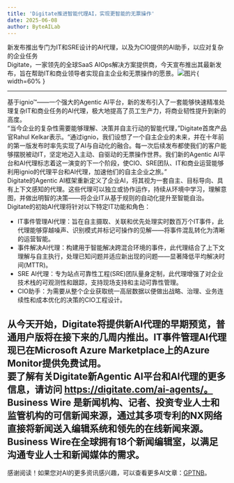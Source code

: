 ```yaml
---
title: 'Digitate推进智能代理AI，实现更智能的无票操作'
date: 2025-06-08
author: ByteAILab
---
```


新发布推出专门为IT和SRE设计的AI代理，以及为CIO提供的AI助手，以应对复杂的企业任务  
Digitate，一家领先的全球SaaS AIOps解决方案提供商，今天宣布推出其最新发布，旨在帮助IT和商业领导者实现自主企业和无票操作的愿景。![图片](https://ai-techpark.com/wp-content/uploads/Digitate.jpg){ width=60% }

---
基于ignio™——一个强大的Agentic AI平台，新的发布引入了一套能够快速精准处理复杂IT和商业任务的AI代理，极大地提高了员工生产力，将商业韧性提升到新的高度。  
“当今企业的复杂性需要能够理解、决策并自主行动的智能代理，”Digitate首席产品官Rahul Kelkar表示。“通过ignio，我们设想了一个自主企业的未来，并在十年前的第一版发布时率先实现了AI与自动化的融合。每一次后续发布都使我们的客户能够摆脱被动IT，坚定地迈入主动、自驱动的无票操作世界。我们新的Agentic AI平台和AI代理标志着这一演变的下一个阶段，使CIO、SRE团队、IT和商业运营能够利用ignio的代理平台和AI代理，加速他们的自主企业之旅。”  
Digitate的Agentic AI框架重新定义了企业AI，将其视为一套自主、目标导向、具有上下文感知的代理。这些代理可以独立或协作运作，持续从环境中学习，理解意图，并做出明智的决策——将企业IT从基于规则的自动化提升至智能自治。  
Digitate的初始AI代理将针对以下特定IT功能和角色：

- IT事件管理AI代理：旨在自主摄取、关联和优先处理实时数百万个IT事件，此代理能够穿越噪声、识别模式并标记可操作的见解——将事件混乱转化为清晰的运营智能。
- 事件解决AI代理：构建用于智能解决跨混合环境的事件，此代理结合了上下文理解与自主执行，处理已知问题并适应新出现的问题——显著降低平均解决时间(MTTR)。
- SRE AI代理：专为站点可靠性工程(SRE)团队量身定制，此代理增强了对企业技术栈的可观测性和跟踪，支持现场支持和主动可靠性管理。
- CIO助手：为需要从整个企业获取统一高层数据以便做出战略、治理、业务连续性和成本优化的决策的CIO工程设计。

从今天开始，Digitate将提供新AI代理的早期预览，普通用户版将在接下来的几周内推出。IT事件管理AI代理现已在Microsoft Azure Marketplace上的Azure Monitor提供免费试用。  
要了解有关Digitate新Agentic AI平台和AI代理的更多信息，请访问 https://digitate.com/ai-agents/。  
Business Wire 是新闻机构、记者、投资专业人士和监管机构的可信新闻来源，通过其多项专利的NX网络直接将新闻送入编辑系统和领先的在线新闻来源。Business Wire在全球拥有18个新闻编辑室，以满足沟通专业人士和新闻媒体的需求。  
---
感谢阅读！如果您对AI的更多资讯感兴趣，可以查看更多AI文章：[GPTNB](https://gptnb.com)。
